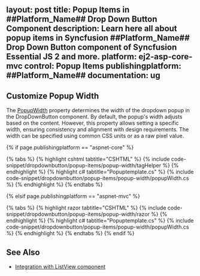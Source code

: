 layout: post
title: Popup Items in ##Platform_Name## Drop Down Button Component
description: Learn here all about popup items in Syncfusion ##Platform_Name## Drop Down Button component of Syncfusion Essential JS 2 and more.
platform: ej2-asp-core-mvc
control: Popup Items
publishingplatform: ##Platform_Name##
documentation: ug
---

## Customize Popup Width

The [PopupWidth](https://help.syncfusion.com/cr/aspnetcore-js2/Syncfusion.EJ2.SplitButtons.DropDownButton.html#Syncfusion_EJ2_SplitButtons_DropDownButton_PopupWidth) property determines the width of the dropdown popup in the DropDownButton component. By default, the popup's width adjusts based on the content. However, this property allows setting a specific width, ensuring consistency and alignment with design requirements. The width can be specified using common CSS units or as a raw pixel value.

{% if page.publishingplatform == "aspnet-core" %}

{% tabs %}
{% highlight cshtml tabtitle="CSHTML" %}
{% include code-snippet/dropdownbutton/popup-items/popup-width/tagHelper %}
{% endhighlight %}
{% highlight c# tabtitle="Popuptemplate.cs" %}
{% include code-snippet/dropdownbutton/popup-items/popup-width/popupWidth.cs %}
{% endhighlight %}
{% endtabs %}

{% elsif page.publishingplatform == "aspnet-mvc" %}

{% tabs %}
{% highlight razor tabtitle="CSHTML" %}
{% include code-snippet/dropdownbutton/popup-items/popup-width/razor %}
{% endhighlight %}
{% highlight c# tabtitle="Popuptemplate.cs" %}
{% include code-snippet/dropdownbutton/popup-items/popup-width/popupWidth.cs %}
{% endhighlight %}
{% endtabs %}
{% endif %}



## See Also

* [Integration with ListView component](./how-to/group-popup-items-with-listview-component)